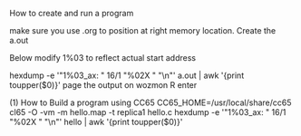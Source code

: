 How to create and run a program

make sure you use .org to position at right memory location.
Create the a.out

Below modify 1%03 to reflect actual start address

hexdump -e '"1%03_ax: " 16/1 "%02X " "\n"' a.out | awk '{print toupper($0)}'
page the output on wozmon
R enter





(1) How to Build a program using CC65
CC65_HOME=/usr/local/share/cc65 cl65 -O -vm -m hello.map -t replica1 hello.c
hexdump -e '"1%03_ax: " 16/1 "%02X " "\n"' hello | awk '{print toupper($0)}'